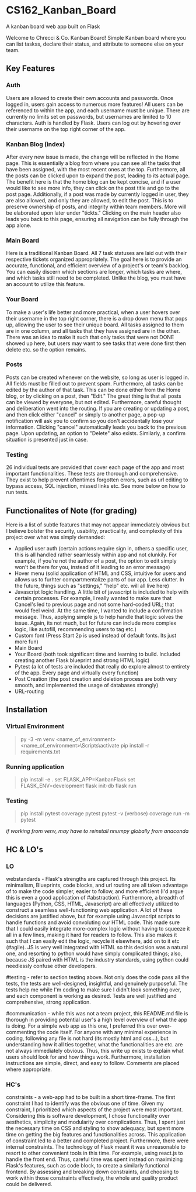 # CS162_Kanban_Board
A kanban board web app built on Flask

Welcome to Chrecci & Co. Kanban Board! Simple Kanban board where you can list taskss, declare their status, and attribute to someone else on your team.

## Key Features

### Auth
Users are allowed to create their own accounts and passwords. Once logged in, users gain access to numerous more features! All users can be referenced to within the app, and each username must be unique. There are currently no limits set on passwords, but usernames are limited to 10 characters. Auth is handled by Flask. Users can log out by hovering over their username on the top right corner of the app.

### Kanban Blog (index)
After every new issue is made, the change will be reflected in the Home page. This is essentially a blog from where you can see all the tasks that have been assigned, with the most recent ones at the top. Furthermore, all the posts can be clicked upon to expand the post, leading to its actual page. The benefit here is that the home blog can be kept concise, and if a user would like to see more info, they can click on the post title and go to the post page. 
Additionally, if a post was made by currently logged in user, they are also allowed, and only they are allowed, to edit the post. This is to preserve ownership of posts, and integrity within team members. More will be elaborated upon later under "tickts." Clicking on the main header also leads you back to this page, ensuring all navigation can be fully through the app alone.

### Main Board
Here is a traditional Kanban Board. All 7 task statuses are laid out with their respective tickets organized appropriately. The goal here is to provide an accurate, functional, and efficient overview of a project's or team's backlog. You can easily discern which sections are longer, which tasks are where, and which tasks still need to be completed. Unlike the blog, you must have an account to utilize this feature.

### Your Board
To make a user's life better and more practical, when a user hovers over their username in the top right corner, there is a drop down menu that pops up, allowing the user to see their unique board. All tasks assigned to them are in one column, and all tasks that they have assigned are in the other. There was an idea to make it such that only tasks that were not DONE showed up here, but users may want to see tasks that were done first then delete etc. so the option remains.

### Posts
Posts can be created whenever on the website, so long as user is logged in. All fields must be filled out to prevent spam. Furthermore, all tasks can be edited by the author of that task. This can be done either from the Home blog, or by clicking on a post, then "Edit." The great thing is that all posts can be viewed by everyone, but not edited. Furthermore, careful thought and deliberation went into the routing. If you are creating or updating a post, and then click either "cancel" or simply to another page, a pop-up notification will ask you to confirm so you don't accidentally lose your information. Clicking "cancel" automatically leads you back to the previous page.
Upon updating, an option to "Delete" also exists. Similarly, a confirm situation is presented just in case.

### Testing
26 individual tests are provided that cover each page of the app and most important functionalities. These tests are thorough and comprehensive. They exist to help prevent oftentimes forgotten errors, such as url editing to bypass access, SQL injection, missed links etc. See more below on how to run tests.

## Functionalites of Note (for grading)

Here is a list of subtle features that may not appear immediately obvious but I believe bolster the security, usability, practicality, and complexity of this project over what was simply demanded:

- Applied user auth (certain actions require sign in, others a specific user, this is all handled rather seamlessly within app and not clunkily. For example, if you're not the author of a post, the option to edit simply won't be there for you, instead of it leading to an error message)
- Hover menu (solid application of HTML and CSS, intuitive for users and allows us to furhter compartmentalize parts of our app. Less clutter. In the future, things such as "settings," "help" etc. will all live here)
- Javascript logic handling. A little bit of javascript is included to help with certain processes. For example, I really wanted to make sure that Cancel's led to previous page and not some hard-coded URL; that would feel weird. At the same time, I wanted to include a confirmation message. Thus, applying simple js to help handle that logic solves the issue. Again, its not much, but for future can include more complex logic, like autofill, recommending users to tag etc.)
- Custom font (Press Start 2p is used instead of default fonts. Its just more fun)
- Main Board
- Your Board (both took significant time and learning to build. Included creating another Flask blueprint and strong HTML logic)
- Pytest (a lot of tests are included that really do explore almost to entirety of the app. Every page and virtually every function)
- Post Creation (the post creation and deletion process are both very smooth, and implemented the usage of databases strongly)
- URL-routing

## Installation

### Virtual Environment

> py -3 -m venv <name_of_environment>
> <name_of_environment>\Scripts\activate
> pip install -r requirements.txt

### Running application
> pip install -e .
> set FLASK_APP=KanbanFlask
> set FLASK_ENV=development
> flask init-db
> flask run

### Testing

> pip install pytest coverage
> pytest
> pytest -v (verbose)
>coverage run -m pytest

*if working from venv, may have to reinstall nnumpy globally from anaconda*

## HC & LO's

### LO

webstandards - Flask's strengths are captured through this project. Its minimalism, Blueprints, code blocks, and url routing are all taken advantage of to make the code simpler, easier to follow, and more efficient (I'd argue this is even a good application of #abstraction). Furthermore, a breadth of languages (Python, CSS, HTML, Javascript) are all effectively utilized to construct a seamless well-functioning web application. A lot of these decisions are justified above, but for example using Javascript scripts to handle functions and avoid convoluting our HTML code. This made sure that I could easily integrate more-complex logic without having to squeeze it all in a few lines, making it hard for readers to follow. This also makes it such that I can easily edit the logic, recycle it elsewhere, add on to it etc (#agile). JS is very well integrated with HTML so this decision was a natural one, and resorting to python would have simply complicated things; also, because JS paired with HTML is the industry standards, using python could needlessly confuse other developers.

#testing - refer to section testing above. Not only does the code pass all the tests, the tests are well-designed, insightful, and genuinely purposeful. The tests help me while I'm coding to make sure I didn't look something over, and each component is working as desired. Tests are well justified and comprehensive, strong application.

#communication - while this was not a team project, this README.md file is thorough in providing potential user's a high level overview of what the app is doing. For a simple web app as this one, I preferred this over over-commenting the code itself. For anyone with any minimal experience in coding, following any file is not hard (its mostly html and css...), but understanding how it all ties together, what the functionalities are etc. are not always immediately obvious. Thus, this write up exists to explain what users should look for and how things work. Furthermore, installation instructions are simple, direct, and easy to follow. Comments are placed where appropriate.

### HC's

constraints - a web-app had to be built in a short time-frame. The first constraint I had to identify was the obvious one of time. Given my constraint, I prioritized which aspects of the project were most important. Considering this is software development, I chose functionality over aesthetics, simplicity and modularity over complications. Thus, I spent just the necessary time on CSS and styling to show adequacy, but spent more time on getting the big features and functionalities across. This application of constraint led to a better and completed project. Furthermore, there were internal constraints. The technology of Flask meant it was unreasonable to resort to other convenient tools in this time. For example, using react.js to handle the front end. Thus, careful time was spent instead on maximizing Flask's features, such as code block, to create a similarly functional frontend. By assessing and breaking down constraints, and choosing to work within those constraints effectively, the whole and quality product could be delivered. 